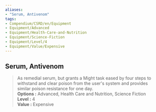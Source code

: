 ```yaml
---
aliases:
- "Serum, Antivenom"
tags:
- Compendium/CSRD/en/Equipment
- Equipment/Advanced
- Equipment/Health-Care-and-Nutrition
- Equipment/Science-Fiction
- Equipment/Level/4
- Equipment/Value/Expensive
---
```


  
## Serum, Antivenom  
  
>As remedial serum, but grants a Might task eased by four steps to withstand and clear poison from the user's system and provides similar poison resistance for one day.  
> **Options :** Advanced, Health Care and Nutrition, Science Fiction  
> **Level :** 4  
> **Value :** Expensive